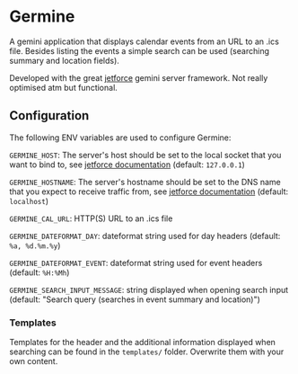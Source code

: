 # Germine

A gemini application that displays calendar events from an URL to an .ics file. Besides listing the events a simple search can be used (searching summary and location fields).

Developed with the great [jetforce](https://github.com/michael-lazar/jetforce) gemini server framework. Not really optimised atm but functional.

## Configuration

The following ENV variables are used to configure Germine:

`GERMINE_HOST`: The server's host should be set to the local socket that you want to bind to, see [jetforce documentation](https://github.com/michael-lazar/jetforce#usage) (default: `127.0.0.1`)

`GERMINE_HOSTNAME`: The server's hostname should be set to the DNS name that you expect to receive traffic from, see [jetforce documentation](https://github.com/michael-lazar/jetforce#usage) (default: `localhost`)

`GERMINE_CAL_URL`: HTTP(S) URL to an .ics file

`GERMINE_DATEFORMAT_DAY`: dateformat string used for day headers (default: `%a, %d.%m.%y`)

`GERMINE_DATEFORMAT_EVENT`: dateformat string used for event headers (default: `%H:%Mh`)

`GERMINE_SEARCH_INPUT_MESSAGE`: string displayed when opening search input (default: "Search query (searches in event summary and location)")

### Templates

Templates for the header and the additional information displayed when searching can be found in the `templates/` folder. Overwrite them with your own content.
